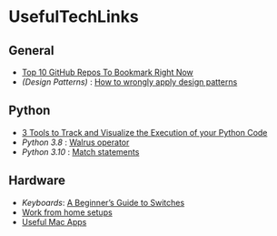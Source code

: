 # UsefulTechLinks

## General

* [Top 10 GitHub Repos To Bookmark Right Now](https://towardsdatascience.com/top-10-github-repos-to-bookmark-right-now-b0bc62436ffc)
* *(Design Patterns)* : [How to wrongly apply design patterns](https://medium.com/young-coder/is-it-time-to-get-over-design-patterns-8851864a6834)
## Python

* [3 Tools to Track and Visualize the Execution of your Python Code](https://towardsdatascience.com/3-tools-to-track-and-visualize-the-execution-of-your-python-code-666a153e435e)
* *Python 3.8* : [Walrus operator](https://realpython.com/lessons/assignment-expressions)
* *Python 3.10* : [Match statements](https://www.python.org/dev/peps/pep-0622/#syntax) 

## Hardware

* *Keyboards*: [A Beginner’s Guide to Switches](https://www.theremingoat.com/blog/beginners-guide)
* [Work from home setups](https://hk.asiatatler.com/life/wfh-productivity-desk-setup)
* [Useful Mac Apps](https://www.macworld.com/article/226525/free-mac-apps-every-mac-user-should-have.html)
